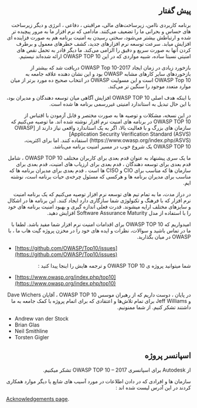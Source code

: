 ## <div dir="rtl" align="right">  پیش گفتار </div> 

<p dir="rtl" align="right">برنامه کاربردی ناامن، زیرساخت‌های مالی، مراقبتی ، دفاعی ، انرژی و دیگر زیرساخت های حساس و بحرانی ما را تضعیف می‌کنند. مادامی که نرم افزار ما به مرور پیچیده تر شده و ارتباطش بیشتر می‌شود، سختی رسیدن به امنیت برنامه هم به صورت فزاینده ای افزایش میابد.
سرعت توسعه نرم افزارهای جدید، کشف خطرهای معمول و برطرف کردن آنها به صورت سریع و دقیق را الزامی می‌کند. ما دیگر قادر به تحمل نقص های امنیتی نسبتا ساده، شبیه مواردی که در این  OWASP TOP 10 ارائه شده‌اند نیستیم.</p>

<p dir="rtl" align="right">
بازخورد زیادی در زمان ایجاد OWASP Top 10-2017 دریافت شد که بیشتر از بازخوردهای سایر کارهای مشابه OWASP بود و این نشان دهنده علاقه جامعه به OWASP Top 10 است و این مسولیت OWASP در انتخاب صحیح ده مورد برتر از میان موارد متعدد موجود را سنگین تر می‌کند.
</p>

<p dir="rtl" align="right">با اینکه هدف اصلی OWASP TOP 10  افزایش آگاهی میان توسعه دهندگان و مدیران بود، با این حال تبدیل به استاندارد امنیتی غیررسمی برنامه ها شده است.
</p>

<p dir="rtl" align="right">در این نسخه، مشکلات و توصیه ها به صورت مختصر و قابل آزمودن با اقتباس از OWASP TOP 10  در برنامه های امنیت نرم افزار نوشته شده اند. ما توصیه می‌کنیم که سازمان های بزرگ و با فعالیت بالا، اگر به یک استاندارد واقعی نیاز دارند از 
[OWASP Application Security Verification Standard (ASVS)](https://www.owasp.org/index.php/ASVS) استفاده کنند. اما برای اکثریت، OWASP TOP 10  یک شروع خوب در مسیر امنیت برنامه می‌باشد.</p>

<p dir="rtl" align="right">ما یک سری پیشنهاد به عنوان قدم بعدی برای کاربران مختلف OWASP TOP 10 ، شامل قدم بعدی برای توسعه دهندگان ، قدم بعدی برای ارزیاب های امنیت، قدم بعدی برای سازمان ها که مناسب برای CIO  و CISO  ها است ، قدم بعدی برای مدیران برنامه ها که مناسب برای مدیران برنامه ها و هرکسی که مسئول چرخه‌ی حیات برنامه است، نوشته ایم.</p>

<p dir="rtl" align="right">در دراز مدت، ما به تمام تیم های توسعه نرم افزار توصیه می‌کنیم که یک برنامه امنیت نرم افزار که با فرهنگ و تکنولوژی شما سازگاری دارد ایجاد کنند. این برنامه ها در اشکال و سایزهای مختلف ارایه میشوند.
قدرت فعلی اندازه گیری و بهبود امنیت برنامه های خود را با استفاده از مدل Software Assurance Maturity  افزایش دهید.</p>

<p dir="rtl" align="right">امیدواریم که OWASP TOP 10  برای اقدامات امنیت نرم افزار شما مفید باشد. لطفا با ما در تماس باشید و سوالات، نظرات و ایده های خود را در مخزن پروژه گیت هاب ما ، با OWASP در میان بگذارید.</p>

* [https://github.com/OWASP/Top10/issues](https://github.com/OWASP/Top10/issues)

<p dir="rtl" align="right">شما میتوانید پروژه ی OWASP TOP 10 و ترجمه هایش را اینجا پیدا کنید :</p>

* [https://www.owasp.org/index.php/top10](https://www.owasp.org/index.php/top10)

<p dir="rtl" align="right">در پایان ، دوست داریم که از رهبران موسس OWASP TOP 10 ، آقایان Dave Wichers  و Jeff Williams  برای تمام تلاش‌ها و اعتقادی که برای اتمام پروژه با کمک جامعه به ما داشتند تشکر کنیم. از شما ممنونیم.</p>

* Andrew van der Stock
* Brian Glas
* Neil Smithline
* Torsten Gigler


## <div dir="rtl" align="right"> اسپانسر پروژه</div>

<p dir="rtl" align="right">از Autodesk  برای اسپانسری OWASP TOP 10 – 2017  تشکر میکنیم.</p>

<p dir="rtl" align="right">سازمان ها و افرادی که در دادن اطلاعات در مورد آسیب های شایع یا دیگر موارد همکاری کردند در این آدرس لیست شده اند :
</p>

[Acknowledgements page](0xd1-data-contributors.md).
